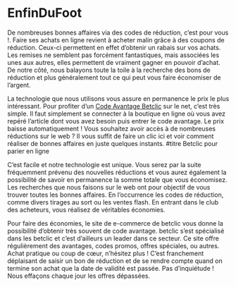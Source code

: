 # EnfinDuFoot

De nombreuses bonnes affaires via des codes de réduction, c’est pour vous !. Faire ses achats en ligne revient à acheter malin grâce à des coupons de réduction. Ceux-ci permettent en effet d’obtenir un rabais sur vos achats. Les remises ne semblent pas forcément fantastiques, mais associées les unes aux autres, elles permettent de vraiment gagner en pouvoir d’achat. De notre côté, nous balayons toute la toile à la recherche des bons de réduction et plus généralement tout ce qui peut vous faire économiser de l’argent. 

La technologie que nous utilisons vous assure en permanence le prix le plus intéressant. Pour profiter d’un [Code Avantage Betclic](http://www.dingue2foot.com/code-avantage-betclic/) sur le net, c’est très simple. Il faut simplement se connecter à la boutique en ligne où vous avez repéré l’article dont vous avez besoin puis entrer le code avantage. Le prix baisse automatiquement ! Vous souhaitez avoir accès à de nombreuses réductions sur le web ? Il vous suffit de faire un clic ici et voir comment réaliser de bonnes affaires en juste quelques instants. 
#titre Betclic pour parier en ligne

C’est facile et notre technologie est unique. Vous serez par la suite fréquemment prévenu des nouvelles réductions et vous aurez également la possibilité de savoir en permanence la somme totale que vous économisez. Les recherches que nous faisons sur le web ont pour objectif de vous trouver toutes les bonnes affaires. En l’occurrence les codes de réduction, comme divers tirages au sort ou les ventes flash. En entrant dans le club des acheteurs, vous réalisez de véritables économies. 

Pour faire des économies, le site de e-commerce de betclic vous donne la possibilité d’obtenir très souvent de code avantage. betclic s’est spécialisé dans les betclic et c’est d’ailleurs un leader dans ce secteur. Ce site offre régulièrement des avantages, codes promos, offres spéciales, ou autres. Achat pratique ou coup de cœur, n’hésitez plus ! C’est franchement déplaisant de saisir un bon de réduction et de se rendre compte quand on termine son achat que la date de validité est passée. Pas d’inquiétude ! Nous effaçons chaque jour les offres dépassées.
